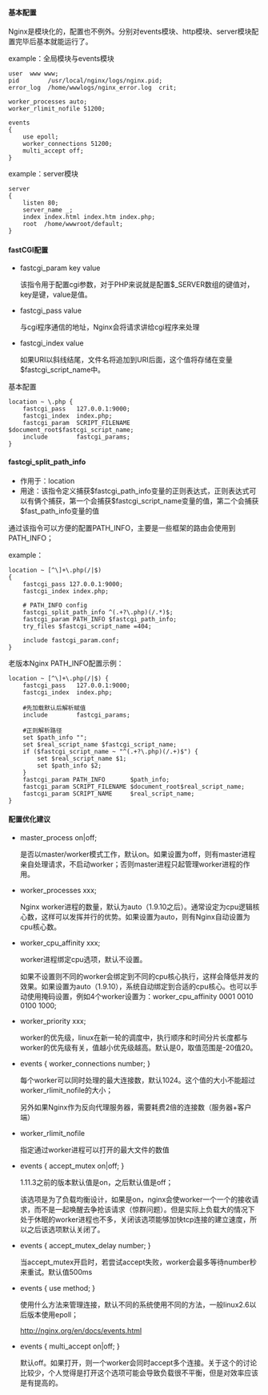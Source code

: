 #### 基本配置

Nginx是模块化的，配置也不例外。分别对events模块、http模块、server模块配置完毕后基本就能运行了。

example：全局模块与events模块

```
user  www www;
pid        /usr/local/nginx/logs/nginx.pid;
error_log  /home/wwwlogs/nginx_error.log  crit;

worker_processes auto;
worker_rlimit_nofile 51200;

events
{
    use epoll;
    worker_connections 51200;
    multi_accept off;
}
```

example：server模块

```
server
{
    listen 80;
    server_name _;
    index index.html index.htm index.php;
    root  /home/wwwroot/default;
}
```



#### fastCGI配置

- fastcgi_param  key  value

  该指令用于配置cgi参数，对于PHP来说就是配置$_SERVER数组的键值对，key是键，value是值。

- fastcgi_pass  value

  与cgi程序通信的地址，Nginx会将请求讲给cgi程序来处理

- fastcgi_index value

  如果URI以斜线结尾，文件名将追加到URI后面，这个值将存储在变量$fastcgi_script_name中。

基本配置

```
location ~ \.php {
	fastcgi_pass   127.0.0.1:9000;
    fastcgi_index  index.php;
    fastcgi_param  SCRIPT_FILENAME  $document_root$fastcgi_script_name;
    include        fastcgi_params;    
}
```



#### fastcgi_split_path_info

- 作用于：location
- 用途：该指令定义捕获$fastcgi_path_info变量的正则表达式，正则表达式可以有俩个捕获，第一个会捕获\$fastcgi_script_name变量的值，第二个会捕获\$fast_path_info变量的值

通过该指令可以方便的配置PATH_INFO，主要是一些框架的路由会使用到PATH_INFO；

example：

```
location ~ [^\]+\.php(/|$)
{
    fastcgi_pass 127.0.0.1:9000;
    fastcgi_index index.php;
    
    # PATH_INFO config
	fastcgi_split_path_info ^(.+?\.php)(/.*)$;
	fastcgi_param PATH_INFO $fastcgi_path_info;
	try_files $fastcgi_script_name =404;

    include fastcgi_param.conf;
}

```

老版本Nginx PATH_INFO配置示例：

```
location ~ [^\]+\.php(/|$) {
	fastcgi_pass   127.0.0.1:9000;
	fastcgi_index  index.php;

	#先加载默认后解析赋值
	include        fastcgi_params;

	#正则解析路径
	set $path_info "";
	set $real_script_name $fastcgi_script_name;
	if ($fastcgi_script_name ~ "^(.+?\.php)(/.+)$") {
		set $real_script_name $1;
		set $path_info $2;
	}
	fastcgi_param PATH_INFO       $path_info;
	fastcgi_param SCRIPT_FILENAME $document_root$real_script_name;
	fastcgi_param SCRIPT_NAME     $real_script_name;
}
```



#### 配置优化建议

- master_process on|off;

  是否以master/worker模式工作，默认on。如果设置为off，则有master进程亲自处理请求，不启动worker；否则master进程只起管理worker进程的作用。

- worker_processes xxx;

  Nginx worker进程的数量，默认为auto（1.9.10之后）。通常设定为cpu逻辑核心数，这样可以发挥并行的优势。如果设置为auto，则有Nginx自动设置为cpu核心数。

- worker_cpu_affinity xxx;

  worker进程绑定cpu选项，默认不设置。

  如果不设置则不同的worker会绑定到不同的cpu核心执行，这样会降低并发的效果。如果设置为auto（1.9.10），系统自动绑定到合适的cpu核心。也可以手动使用掩码设置，例如4个worker设置为：worker_cpu_affinity 0001 0010 0100 1000;

- worker_priority xxx;

  worker的优先级，linux在新一轮的调度中，执行顺序和时间分片长度都与worker的优先级有关，值越小优先级越高。默认是0，取值范围是-20值20。

- events { worker_connections number; }

  每个worker可以同时处理的最大连接数，默认1024。这个值的大小不能超过worker_rlimit_nofile的大小；

  另外如果Nginx作为反向代理服务器，需要耗费2倍的连接数（服务器+客户端）

- worker_rlimit_nofile

  指定通过worker进程可以打开的最大文件的数值



- events { accept_mutex  on|off; }

  1.11.3之前的版本默认值是on，之后默认值是off；

  该选项是为了负载均衡设计，如果是on，nginx会使worker一个一个的接收请求，而不是一起唤醒去争抢该请求（惊群问题）。但是实际上负载大的情况下处于休眠的worker进程也不多，关闭该选项能够加快tcp连接的建立速度，所以之后该选项默认关闭了。

- events { accept_mutex_delay number; }

  当accept_mutex开启时，若尝试accept失败，worker会最多等待number秒来重试。默认值500ms

- events { use method; }

  使用什么方法来管理连接，默认不同的系统使用不同的方法，一般linux2.6以后版本使用epoll；

  http://nginx.org/en/docs/events.html

- events { multi_accept on|off; }

  默认off。如果打开，则一个worker会同时accept多个连接。关于这个的讨论比较少，个人觉得是打开这个选项可能会导致负载很不平衡，但是对效率应该是有提高的。